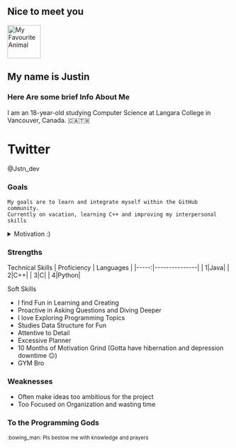 ## Nice to meet you
<img src='https://i.pinimg.com/564x/7c/3c/f9/7c3cf9799ece6e79850c9f4e1a973fc0.jpg' width='75' alt= "My Favourite Animal">

## My name is Justin

### Here Are some brief Info About Me
I am an 18-year-old studying Computer Science at Langara College in Vancouver, Canada.
:canada::taiwan:

# Twitter
@Jstn_dev

### Goals
    My goals are to learn and integrate myself within the GitHub community.
    Currently on vacation, learning C++ and improving my interpersonal skills
<details>
  <summary>Motivation :)</summary>
  It is not just about the destination but also the journey. That's why learning is so fun, it's a lifelong process. It's not fun if it's easy.
</details>

### Strengths
Technical Skills
| Proficiency | Languages |
|-----:|---------------|
|     1|Java|
|     2|C++|
|     3|C|
|     4|Python|

Soft Skills
- I find Fun in Learning and Creating
- Proactive in Asking Questions and Diving Deeper
- I love Exploring Programming Topics
- Studies Data Structure for Fun
- Attentive to Detail
- Excessive Planner
- 10 Months of Motivation Grind (Gotta have hibernation and depression downtime :neutral_face:)
- GYM Bro

### Weaknesses
- Often make ideas too ambitious for the project
- Too Focused on Organization and wasting time

### To the Programming Gods
<sub>
:bowing_man: Pls bestow me with knowledge and prayers
</sub>


<!--
**jstn-swm/jstn-swm** is a ✨ _special_ ✨ repository because its `README.md` (this file) appears on your GitHub profile.

Here are some ideas to get you started:

- 🔭 I’m currently working on ...
- 🌱 I’m currently learning ...
- 👯 I’m looking to collaborate on ...
- 🤔 I’m looking for help with ...
- 💬 Ask me about ...
- 📫 How to reach me: ...
- 😄 Pronouns: ...
- ⚡ Fun fact: ...
-->
